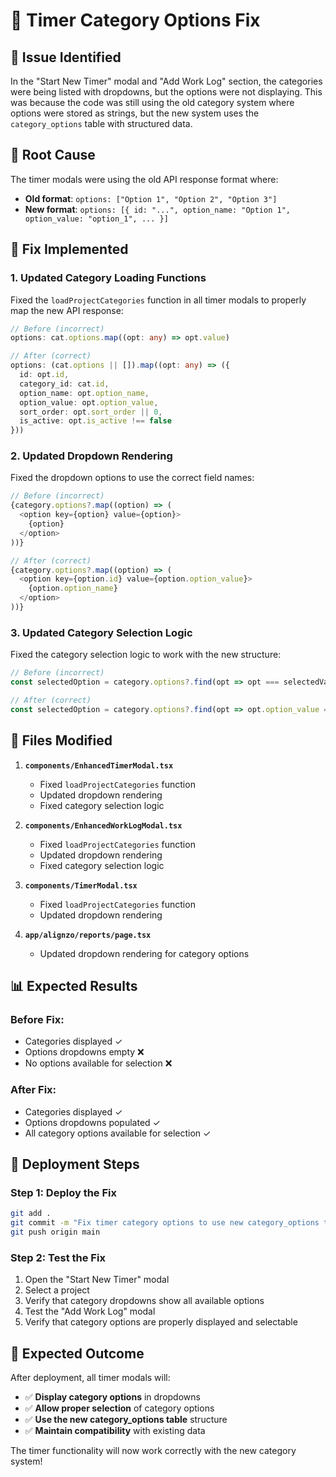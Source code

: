 # 🎯 Timer Category Options Fix

## 🚨 **Issue Identified**

In the "Start New Timer" modal and "Add Work Log" section, the categories were being listed with dropdowns, but the options were not displaying. This was because the code was still using the old category system where options were stored as strings, but the new system uses the `category_options` table with structured data.

## 🔧 **Root Cause**

The timer modals were using the old API response format where:
- **Old format**: `options: ["Option 1", "Option 2", "Option 3"]`
- **New format**: `options: [{ id: "...", option_name: "Option 1", option_value: "option_1", ... }]`

## 🔧 **Fix Implemented**

### **1. Updated Category Loading Functions**

Fixed the `loadProjectCategories` function in all timer modals to properly map the new API response:

```typescript
// Before (incorrect)
options: cat.options.map((opt: any) => opt.value)

// After (correct)
options: (cat.options || []).map((opt: any) => ({
  id: opt.id,
  category_id: cat.id,
  option_name: opt.option_name,
  option_value: opt.option_value,
  sort_order: opt.sort_order || 0,
  is_active: opt.is_active !== false
}))
```

### **2. Updated Dropdown Rendering**

Fixed the dropdown options to use the correct field names:

```typescript
// Before (incorrect)
{category.options?.map((option) => (
  <option key={option} value={option}>
    {option}
  </option>
))}

// After (correct)
{category.options?.map((option) => (
  <option key={option.id} value={option.option_value}>
    {option.option_name}
  </option>
))}
```

### **3. Updated Category Selection Logic**

Fixed the category selection logic to work with the new structure:

```typescript
// Before (incorrect)
const selectedOption = category.options?.find(opt => opt === selectedValue);

// After (correct)
const selectedOption = category.options?.find(opt => opt.option_value === selectedValue);
```

## 🎯 **Files Modified**

1. **`components/EnhancedTimerModal.tsx`**
   - Fixed `loadProjectCategories` function
   - Updated dropdown rendering
   - Fixed category selection logic

2. **`components/EnhancedWorkLogModal.tsx`**
   - Fixed `loadProjectCategories` function
   - Updated dropdown rendering
   - Fixed category selection logic

3. **`components/TimerModal.tsx`**
   - Fixed `loadProjectCategories` function
   - Updated dropdown rendering

4. **`app/alignzo/reports/page.tsx`**
   - Updated dropdown rendering for category options

## 📊 **Expected Results**

### **Before Fix:**
- Categories displayed ✓
- Options dropdowns empty ❌
- No options available for selection ❌

### **After Fix:**
- Categories displayed ✓
- Options dropdowns populated ✓
- All category options available for selection ✓

## 🚀 **Deployment Steps**

### **Step 1: Deploy the Fix**
```bash
git add .
git commit -m "Fix timer category options to use new category_options table structure"
git push origin main
```

### **Step 2: Test the Fix**
1. Open the "Start New Timer" modal
2. Select a project
3. Verify that category dropdowns show all available options
4. Test the "Add Work Log" modal
5. Verify that category options are properly displayed and selectable

## 🎉 **Expected Outcome**

After deployment, all timer modals will:
- ✅ **Display category options** in dropdowns
- ✅ **Allow proper selection** of category options
- ✅ **Use the new category_options table** structure
- ✅ **Maintain compatibility** with existing data

The timer functionality will now work correctly with the new category system!
